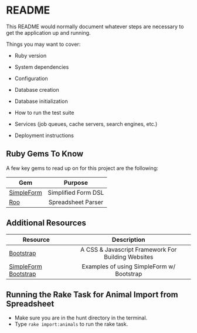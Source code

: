 # README

This README would normally document whatever steps are necessary to get the
application up and running.

Things you may want to cover:

- Ruby version

- System dependencies

- Configuration

- Database creation

- Database initialization

- How to run the test suite

- Services (job queues, cache servers, search engines, etc.)

- Deployment instructions

## Ruby Gems To Know

A few key gems to read up on for this project are the following:

| Gem                                                     |       Purpose       |
| ------------------------------------------------------- | :-----------------: |
| [SimpleForm](https://github.com/heartcombo/simple_form) | Simplified Form DSL |
| [Roo](https://github.com/roo-rb/roo)                    | Spreadsheet Parser  |

## Additional Resources

| Resource                                                                     |                    Description                     |
| ---------------------------------------------------------------------------- | :------------------------------------------------: |
| [Bootstrap](https://getbootstrap.com/docs/4.5/getting-started/introduction/) | A CSS & Javascript Framework For Building Websites |
| [SimpleForm Bootstrap](http://simple-form-bootstrap.plataformatec.com.br/)   |     Examples of using SimpleForm w/ Bootstrap      |

## Running the Rake Task for Animal Import from Spreadsheet

- Make sure you are in the hunt directory in the terminal.
- Type ```rake import:animals``` to run the rake task.
